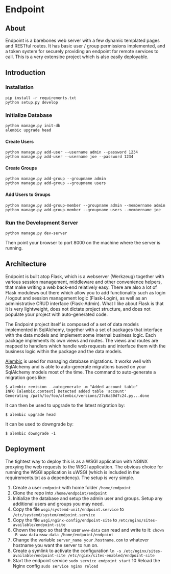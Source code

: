 # Endpoint
## About
Endpoint is a barebones web server with a few dynamic templated pages and RESTful routes. It has basic user / group permissions implemented, and a token system for securely providing an endpoint for remote services to call. This is a very extensibe project which is also easily deployable.

## Introduction

### Installation
```
pip install -r requirements.txt
python setup.py develop
```

### Initialize Database
```
python manage.py init-db
alembic upgrade head
```
#### Create Users
```
python manage.py add-user --username admin --password 1234
python manage.py add-user --username joe --password 1234
```

#### Create Groups
```
python manage.py add-group --groupname admin
python manage.py add-group --groupname users
```

#### Add Users to Groups
```
python manage.py add-group-member --groupname admin --membername admin
python manage.py add-group-member --groupname users --membername joe
```

### Run the Development Server
```
python manage.py dev-server
```

Then point your browser to port 8000 on the machine where the server is running.

## Architecture

Endpoint is built atop Flask, which is a webserver (Werkzeug) together with various session management, middleware and other convenience helpers, that make writing a web back-end relatively easy. There are also a lot of Flask modulews out there which allow you to add functionality such as login / logout and session management logic (Flask-Login), as well as an administrative CRUD interface (Flask-Admin). What I like about Flask is that it is very lightweight, does not dictate project structure, and does not populate your project with auto-generated code.

The Endpoint project itself is composed of a set of data models implemented in SqlAlchemy, together with a set of packages that interface with the data models and implement some internal business logic. Each package implements its own views and routes. The views and routes are mapped to handlers which handle web requests and interface them with the business logic within the package and the data models.

[Alembic](http://alembic.zzzcomputing.com/en/latest/index.html) is used for managing database migrations. It works well with SqlAlchemy and is able to auto-generate migrations based on your SqlAlchemy models most of the time. The command to auto-generate a migration goes like:

```
$ alembic revision --autogenerate -m "Added account table"
INFO [alembic.context] Detected added table 'account'
Generating /path/to/foo/alembic/versions/27c6a30d7c24.py...done
```

It can then be used to upgrade to the latest migration by:

```
$ alembic upgrade head
```

It can be used to downgrade by:

```
$ alembic downgrade -1
```

## Deployment

The tightest way to deploy this is as a WSGI application with NGINX proxying the web requests to the WSGI application. The obvious choice for running the WSGI application is uWSGI (which is included in the requirements.txt as a dependency). The setup is very simple.

1. Create a user `endpoint` with home folder `/home/endpoint`
2. Clone the repo into `/home/endpoint/endpoint`
3. Initialize the database and setup the admin user and groups. Setup any additional users and groups you may need.
4. Copy the file `wsgi/systemd-unit/endpoint.service` to `/etc/systemd/system/endpoint.service`
5. Copy the file `wsgi/nginx-config/endpoint-site` to `/etc/nginx/sites-available/endpoint-site`
6. Chown the repo so that the user `www-data` can read and write to it: `chown -R www-data:www-data /home/endpoint/endpoint`
7. Change the variable `server_name your.hostname.com` to whatever hostname you want the server to run on.
8. Create a symlink to activate the configuration `ln -s /etc/nginx/sites-available/endpoint-site /etc/nginx/sites-enabled/endpoint-site`
9. Start the endpoint service `sudo service endpoint start`
10 Reload the Nginx config `sudo service nginx reload`

